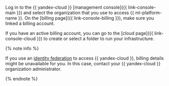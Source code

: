 Log in to the {{ yandex-cloud }} [management console]({{ link-console-main }}) and select the organization that you use to access {{ ml-platform-name }}. On the [billing page]({{ link-console-billing }}), make sure you linked a billing account.

If you have an active billing account, you can go to the [cloud page]({{ link-console-cloud }}) to create or select a folder to run your infrastructure.

{% note info %}

If you use an [identity federation](../../organization/add-federation.md) to access {{ yandex-cloud }}, billing details might be unavailable for you. In this case, contact your {{ yandex-cloud }} organization administrator.

{% endnote %}